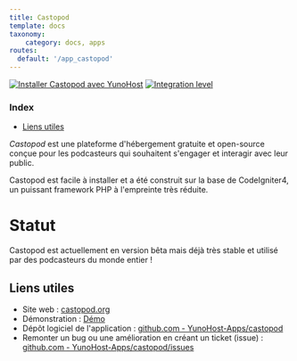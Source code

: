 ```yaml
---
title: Castopod
template: docs
taxonomy:
    category: docs, apps
routes:
  default: '/app_castopod'
---
```


[![Installer Castopod avec YunoHost](https://install-app.yunohost.org/install-with-yunohost.svg)](https://install-app.yunohost.org/?app=castopod) [![Integration level](https://dash.yunohost.org/integration/castopod.svg)](https://dash.yunohost.org/appci/app/castopod)

### Index

- [Liens utiles](#liens-utiles)

*Castopod* est une plateforme d'hébergement gratuite et open-source conçue pour les podcasteurs qui souhaitent s'engager et interagir avec leur public.

Castopod est facile à installer et a été construit sur la base de CodeIgniter4, un puissant framework PHP à l'empreinte très réduite.

# Statut

Castopod est actuellement en version bêta mais déjà très stable et utilisé par des podcasteurs du monde entier !

## Liens utiles

+ Site web : [castopod.org](https://castopod.org/)
+ Démonstration : [Démo](https://podcast.podlibre.org/@podlibre_fr)
+ Dépôt logiciel de l'application : [github.com - YunoHost-Apps/castopod](https://github.com/YunoHost-Apps/castopod_ynh)
+ Remonter un bug ou une amélioration en créant un ticket (issue) : [github.com - YunoHost-Apps/castopod/issues](https://github.com/YunoHost-Apps/castopod_ynh/issues)
